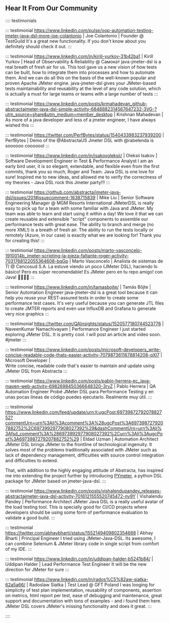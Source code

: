 ## Hear It From Our Community

:::: testimonials

::: testimonial https://www.linkedin.com/pulse/oop-automation-testing-jmeter-java-dsl-more-joe-colantonio | Joe Colantonio | Founder @ TestGuild
It's a great new functionality. If you don't know about you definitely should check it out.
:::

::: testimonial https://www.linkedin.com/in/kirill-yurkov-31b42ba1 | Kirill Yurkov | Head of Observability & Reliability @ Самокат
java-jmeter-dsl is a real breath of fresh air for us.  This tool gave us a new vision of how tests can be built, how to integrate them into processes and how to automate them.  And we can do all this on the basis of the well-known popular and proven Apache JMeter engine. java-jmeter-dsl gives your JMeter-based tests maintainability and reusability at the level of any code solution, which is actually a must for large teams or teams with a large number of tests
:::

::: testimonial https://www.linkedin.com/posts/krmahadevan_github-abstractajmeter-java-dsl-simple-activity-6848882314567647232-3VG-?utm_source=share&utm_medium=member_desktop | Krishnan Mahadevan |
As more of a java developer and less of a jmeter engineer, I have always wished this
:::

::: testimonial https://twitter.com/PerfBytes/status/1540433983237939200 | PerfBytes | 
Demo of the @AbstractaUS Jmeter DSL with @rabelenda is soooooo cooooool
:::

::: testimonial https://www.linkedin.com/in/isakovoleksii/ | Oleksii Isakov | Software Development Engineer in Test & Performance Analyst
I am an early bird user, it is so elegant, extendable, and flexible even from the first commits, thank you so much, Roger and Team. Java DSL is one love for sure! Inspired me to new ideas, and allowed me to verify the correctness of my theories - Java DSL rock this Jmeter party!!!
:::

::: testimonial https://github.com/abstracta/jmeter-java-dsl/issues/201#issuecomment-1638715839 | Mike Liu | Senior Software Engineering Manager @ MGM Resorts International
JMeterDSL is really easy to pick up for a team with some familiar with Java and JMeter.  My team was able to learn and start using it within a day! We love it that we can create reusable and extensible "script" components to assemble our performance tests with great ease. The ability to branch and merge (no more XML!) is a breath of fresh air. The ability to run the tests locally or remotely (Azure, in our case) is exactly what we are looking for! Thank you for creating this!
:::

::: testimonial https://www.linkedin.com/posts/marto-vasconcelo-1910014b_jmeter-scripting-la-pieza-faltante-roger-activity-7031768122055364608-bqGp | Marto Vasconcelo | Analista de sistemas de TI @ Cencosud S.A.
La estuve viendo un poco (JMeter DSL), haciendo lo básico! Pero es súper recomendable! Es JMeter pero en tu repo amigo! con Java! 👨🏻‍💻🚀
:::

::: testimonial https://www.linkedin.com/in/tamasbojte/ | Tamás Bőjte | Senior Automation Engineer
java-jmeter-dsl is a great tool because it can help you reuse your REST-assured tests in order to create some performance test cases. It's very useful because you can generate JTL files to create JMTER reports and even use InfluxDB and Grafana to generate very nice graphics
:::

::: testimonial https://twitter.com/QAInsights/status/1520577180744523776 | NaveenKumar Namachivayam | Performance Engineer
I just started exploring JMeter DSL. It is pretty cool. I will post an article and video soon. #jmeter
:::

::: testimonial https://www.linkedin.com/posts/microsoft-developers_write-concise-readable-code-thats-easier-activity-7079873611678814208-qXl7 | Microsoft Developer |  
Write concise, readable code that's easier to maintain and update using JMeter DSL from Abstracta
:::

::: testimonial https://www.linkedin.com/posts/pablo-herrera-ec_java-maven-web-activity-6982698450366648320-3rvZ | Pablo Herrera | QA Automation Engineer
Probé JMeter DSL para Performance Testing y en unas pocas líneas de código puedes ejecutarlo. Realmente muy útil.
:::

::: testimonial https://www.linkedin.com/feed/update/urn:li:ugcPost:6973987279207882752?commentUrn=urn%3Ali%3Acomment%3A%28ugcPost%3A6973987279207882752%2C6973992977908027392%29&dashCommentUrn=urn%3Ali%3Afsd_comment%3A%286973992977908027392%2Curn%3Ali%3AugcPost%3A6973987279207882752%29 | Eldad Uzman | Automation Architect
JMeter DSL brings JMeter to the frontline of technological ingenuity.
It solves most of the problems traditionally associated with JMeter such as lack of dependency management, difficulties with source control integration and difficulties to extend.

That, with addition to the highly engaging attitude of Abstracta, has inspired me into extending the project further by introducing [PYmeter](https://pymeter.readthedocs.io/en/latest/), a python DSL package for JMeter based on jmeter-java-dsl.
:::

::: testimonial https://www.linkedin.com/posts/vishalendupandey_releases-abstractajmeter-java-dsl-activity-7016121555520745472-nv9Y | Vishalendu Pandey | Performance Architect
JMeter Java DSL is a really useful avatar of the load testing tool. This is specially good for CI/CD projects where developers should be using some form of performance evaluation to validate a good build.
:::

::: testimonial https://twitter.com/abhaybharti/status/1552149409802354688 | Abhay Bharti | Principal Engineer
I tried using JMeter-Java-DSL. Its awesome, I can combine Selenium & JMeter library code in single script from comfort of my IDE.
:::

::: testimonial https://www.linkedin.com/in/uddipan-halder-b5241b84/ | Uddipan Halder | Lead Performance Test Engineer
It will be the new direction for JMeter for sure
:::

::: testimonial https://www.linkedin.com/in/rados%C5%82aw-siatka-62a5a66/ | Radoslaw Siatka | Test Lead @ GFT Poland
I was looging for simplicity of test plan implementation, reusability of components, assertion on metrics, html report per test, ease of debugging and maintenance, great support and documentation with tons of examples - and i found them here. JMeter DSL covers JMeter's missing functionality and does it great.
:::

::::

<div style="margin: 10px">
    <AutoLink :item="{link : 'https://forms.gle/h2A7zbHKRiSvCqBd7', text: 'Share your testimonial', icon: 'fa-solid fa-bullhorn'}"/>
</div>
